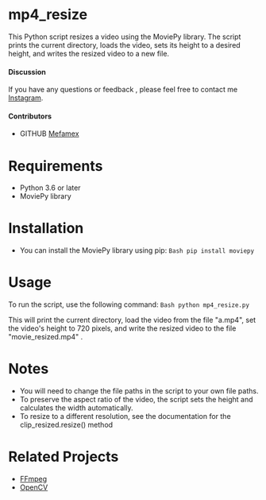 # mp4_resize
This Python script resizes a video using the MoviePy library. The script prints the current directory, loads the video, sets its height to a desired height, and writes the resized video to a new file.
#### Discussion
If you have any questions or feedback , please feel free to contact me [Instagram](https://www.instagram.com/mefamex/).
#### Contributors
* GITHUB [Mefamex](https://github.com/Mefamex)

# Requirements
- Python 3.6 or later
- MoviePy library

# Installation
- You can install the MoviePy library using pip:
``Bash
pip install moviepy``

# Usage
To run the script, use the following command:
``Bash
python mp4_resize.py``

This will print the current directory, load the video from the file "a.mp4", set the video's height to 720 pixels, and write the resized video to the file "movie_resized.mp4" .

# Notes
- You will need to change the file paths in the script to your own file paths.
- To preserve the aspect ratio of the video, the script sets the height and calculates the width automatically.
- To resize to a different resolution, see the documentation for the clip_resized.resize() method

# Related Projects
* [FFmpeg](https://ffmpeg.org/)
* [OpenCV](https://opencv.org/)
